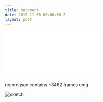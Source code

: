 ```yaml
---
title: Outsmart
date: 2019-11-06 00:00:00 Z
layout: post
---
```


<iframe id="kanvas" src="{{site.url}}/blog/assets/em/sketch_2/index.html" frameborder="0" scrolling="no">
</iframe>

record.json contains ~3462 frames omg

<style>	
	#iframeeeee {
		-ms-zoom: 0.5;
		-moz-transform: scale(0.5);
		-moz-transform-origin: 0 0;
		-o-transform: scale(0.5);
		-o-transform-origin: 0 0;
		-webkit-transform: scale(0.90);
		-webkit-transform-origin: 0 0;
	}
</style>

![sketch]({{site.baseurl}}/assets/em/sketch_2/1TQYpCx.jpg)
